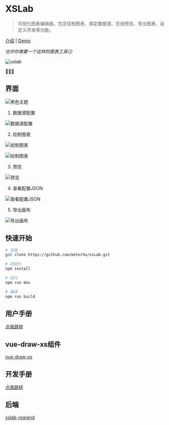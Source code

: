 # XSLab

> 可视化图表编辑器，包含绘制图表、绑定数据源、在线预览、导出图表、自定义开发等功能。

[介绍](https://app.isaacxu.com/xslab/portal/#/) | [Demo](https://app.isaacxu.com/xslab/editor/#/)

*也许你需要一个这样的图表工具:smirk:*

![xslab](http://7u.isaacxu.com/xslab_introduction.png?imageView2/0/w/600)

:clap::clap::clap:

## 界面

![黑色主题](https://user-images.githubusercontent.com/6405875/116405059-d1cb7c80-a861-11eb-8295-8741419887a0.png)

1. 数据源配置

![数据源配置](http://7u.isaacxu.com/xslab_03.png?imageView2/0/w/600)

2. 绘制图表

![绘制图表](http://7u.isaacxu.com/xslab_01.png?imageView2/0/w/600)

![绘制图表](http://7u.isaacxu.com/xslab_02.png?imageView2/0/w/600)

3. 预览

![预览](http://7u.isaacxu.com/xslab_05.png?imageView2/0/w/600)

4. 查看配置JSON

![查看配置JSON](http://7u.isaacxu.com/%E6%9F%A5%E7%9C%8BJSON.jpg?imageView2/0/w/600)

5. 导出画布

![导出画布](http://7u.isaacxu.com/%E5%AF%BC%E5%87%BA%E7%94%BB%E5%B8%83.png?imageView2/0/w/600)

## 快速开始

``` bash
# 克隆
git clone https://github.com/meterXu/xsLab.git

# 初始化
npm install

# 运行
npm run dev

# 编译
npm run build
```
## 用户手册
[点我跳转](https://app.isaacxu.com/xslab/portal/#/xc_doc/0/body/1/0)

## vue-draw-xs组件
[vue-draw-xs](xslab-editor/src/packages/vue-draw-xs/README.md)

## 开发手册
[点我跳转](https://app.isaacxu.com/xslab/portal/#/xc_doc/1/body/1/0)

## 后端
[xslab-rearend](xslab-rearend/README.md)
